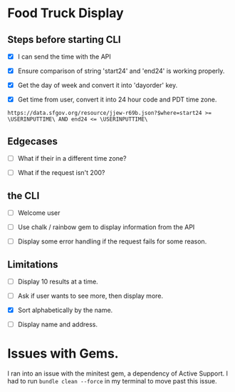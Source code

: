 # Food Truck Display

## Steps before starting CLI

- [x] I can send the time with the API 
- [x] Ensure comparison of string 'start24' and 'end24' is working properly. 
- [x] Get the day of week and convert it into 'dayorder' key. 
- [x] Get time from user, convert it into 24 hour code and PDT time zone. 


```
https://data.sfgov.org/resource/jjew-r69b.json?$where=start24 >= \USERINPUTTIME\ AND end24 <= \USERINPUTTIME\
```


## Edgecases

- [ ] What if their in a different time zone? 
- [ ] What if the request isn't 200? 


## the CLI

- [ ] Welcome user 
- [ ] Use chalk / rainbow gem to display information from the API 
- [ ] Display some error handling if the request fails for some reason. 


## Limitations

- [ ] Display 10 results at a time. 
- [ ] Ask if user wants to see more, then display more.  
- [x] Sort alphabetically by the name. 
- [ ] Display name and address. 


# Issues with Gems.
I ran into an issue with the minitest gem, a dependency of Active Support. I had to run <code>bundle clean --force</code> in my terminal to move past this issue.